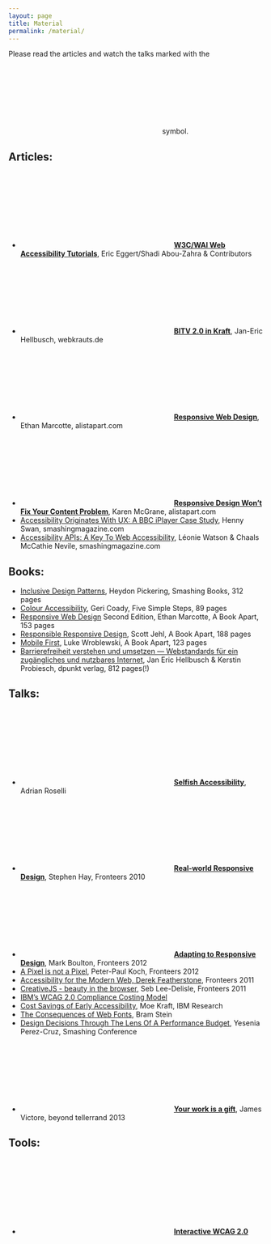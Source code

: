 ```yaml
---
layout: page
title: Material
permalink: /material/
---
```


Please read the articles and watch the talks marked with the **<svg class="icon icon-star" title="Stern"><use xlink:href="{{ "/sprite.svg#icon-star"  | prepend: site.baseurl }}"></use></svg>** symbol.

## Articles:

* **<svg class="icon icon-star" title="Stern"><use xlink:href="{{ "/sprite.svg#icon-star"  | prepend: site.baseurl }}"></use></svg> [W3C/WAI Web Accessibility Tutorials](http://w3c.github.io/wai-tutorials/)**, Eric Eggert/Shadi Abou-Zahra & Contributors
* **<svg class="icon icon-star" title="Stern"><use xlink:href="{{ "/sprite.svg#icon-star"  | prepend: site.baseurl }}"></use></svg> [BITV 2.0 in Kraft](http://webkrauts.de/artikel/2011/bitv-20-kraft)**, Jan-Eric Hellbusch, webkrauts.de
* **<svg class="icon icon-star" title="Stern"><use xlink:href="{{ "/sprite.svg#icon-star"  | prepend: site.baseurl }}"></use></svg> [Responsive Web Design](http://alistapart.com/article/responsive-web-design)**, Ethan Marcotte, alistapart.com
* **<svg class="icon icon-star" title="Stern"><use xlink:href="{{ "/sprite.svg#icon-star"  | prepend: site.baseurl }}"></use></svg> [Responsive Design Won’t Fix Your Content Problem](http://alistapart.com/column/responsive-design-wont-fix-your-content-problem)**, Karen McGrane, alistapart.com
* [Accessibility Originates With UX: A BBC iPlayer Case Study](http://www.smashingmagazine.com/2015/02/23/bbc-iplayer-accessibility-case-study/), Henny Swan, smashingmagazine.com
* [Accessibility APIs: A Key To Web Accessibility](http://www.smashingmagazine.com/2015/03/16/web-accessibility-with-accessibility-api/), Léonie Watson & Chaals McCathie Nevile, smashingmagazine.com

## Books:

* [Inclusive Design Patterns](https://www.smashingmagazine.com/inclusive-design-patterns/), Heydon Pickering, Smashing Books, 312 pages
* [Colour Accessibility](http://www.fivesimplesteps.com/products/colour-accessibility), Geri Coady, Five Simple Steps, 89 pages
* [Responsive Web Design](http://abookapart.com/products/responsive-web-design) Second Edition, Ethan Marcotte, A Book Apart, 153 pages
* [Responsible Responsive Design](http://abookapart.com/products/responsible-responsive-design), Scott Jehl, A Book Apart, 188 pages
* [Mobile First](http://abookapart.com/products/mobile-first), Luke Wroblewski, A Book Apart, 123 pages
* [Barrierefreiheit verstehen und umsetzen — Webstandards für ein zugängliches und nutzbares Internet](http://www.barrierefreies-webdesign.de/dpunkt/), Jan Eric Hellbusch & Kerstin Probiesch, dpunkt verlag, 812 pages(!)

## Talks:

* **<svg class="icon icon-star" title="Stern"><use xlink:href="{{ "/sprite.svg#icon-star"  | prepend: site.baseurl }}"></use></svg> [Selfish Accessibility](http://blog.adrianroselli.com/2015/03/slides-selfish-accessibility-for-avega.html)**, Adrian Roselli
* **<svg class="icon icon-star" title="Stern"><use xlink:href="{{ "/sprite.svg#icon-star"  | prepend: site.baseurl }}"></use></svg> [Real-world Responsive Design](https://vimeo.com/15986231)**, Stephen Hay, Fronteers 2010
* **<svg class="icon icon-star" title="Stern"><use xlink:href="{{ "/sprite.svg#icon-star"  | prepend: site.baseurl }}"></use></svg> [Adapting to Responsive Design](https://vimeo.com/52450815)**, Mark Boulton, Fronteers 2012
* [A Pixel is not a Pixel](https://vimeo.com/52851511), Peter-Paul Koch, Fronteers 2012
* [Accessibility for the Modern Web, Derek Featherstone](https://vimeo.com/31072025), Fronteers 2011
* [CreativeJS - beauty in the browser](https://vimeo.com/30909615), Seb Lee-Delisle, Fronteers 2011
* [IBM’s WCAG 2.0 Compliance Costing Model](https://www-03.ibm.com/able/education/downloads/IBM_WCAG_2.0_Compliance_Costing_Model_CSUN13.pdf)
* [Cost Savings of Early Accessibility](http://www-03.ibm.com/able/education/downloads/CostSavingsofEarlyAccessibility-CSUN-2012_accessible_IBM.pdf), Moe Kraft, IBM Research
* [The Consequences of Web Fonts](https://speakerdeck.com/bramstein/the-consequences-of-web-fonts), Bram Stein
* [Design Decisions Through The Lens Of A Performance Budget](https://vimeo.com/108328247), Yesenia Perez-Cruz, Smashing Conference
* **<svg class="icon icon-star" title="Stern"><use xlink:href="{{ "/sprite.svg#icon-star"  | prepend: site.baseurl }}"></use></svg> [Your work is a gift](https://vimeo.com/69452647)**, James Victore, beyond tellerrand 2013

## Tools:

* **<svg class="icon icon-star" title="Stern"><use xlink:href="{{ "/sprite.svg#icon-star"  | prepend: site.baseurl }}"></use></svg> [Interactive WCAG 2.0](http://vigetlabs.github.io/interactive-wcag/)**
